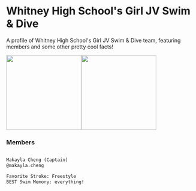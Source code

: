 # Whitney High School's Girl JV Swim & Dive

A profile of Whitney High School's Girl JV Swim & Dive team, featuring members and some other pretty cool facts!

<img src="https://user-images.githubusercontent.com/114507318/193440933-4fb8311c-7d05-4444-988a-9a322e2ad4ed.jpg" width="200" height="200"><img src="https://user-images.githubusercontent.com/114507318/193441244-54376bde-b86e-47ad-9ea7-7f9b0ec25243.jpg" width="200" height="200">

### Members

```markdown

Makayla Cheng (Captain)
@makayla.cheng

Favorite Stroke: Freestyle
BEST Swim Memory: everything!
```


